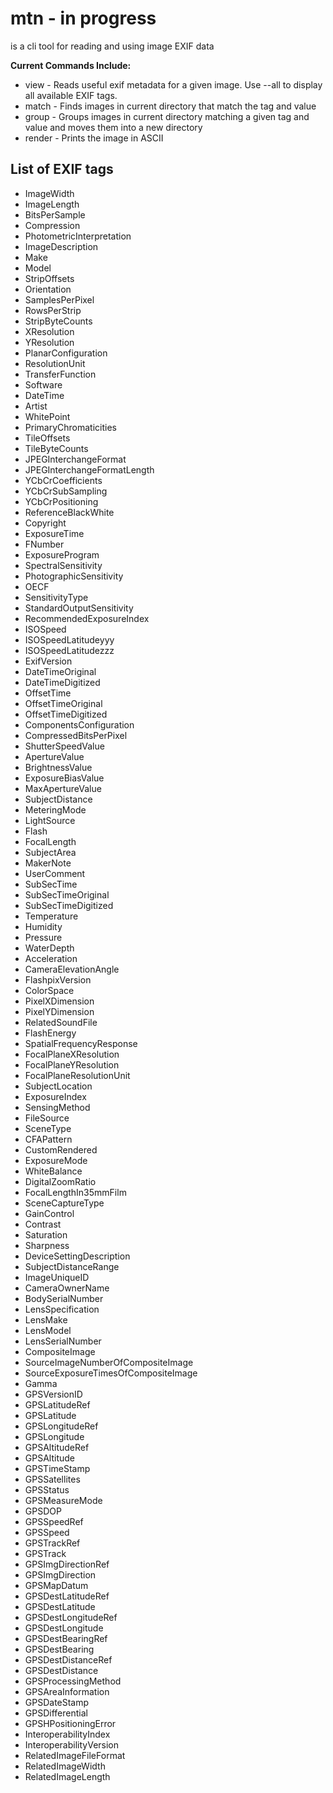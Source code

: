 # mtn - in progress
is a cli tool for reading and using image EXIF data

**Current Commands Include:**
* view - Reads useful exif metadata for a given image. Use --all to display all available EXIF tags.
* match - Finds images in current directory that match the tag and value
* group - Groups images in current directory matching a given tag and value and moves them into a new directory
* render - Prints the image in ASCII

## List of EXIF tags
* ImageWidth
* ImageLength
* BitsPerSample
* Compression
* PhotometricInterpretation
* ImageDescription
* Make
* Model
* StripOffsets
* Orientation
* SamplesPerPixel
* RowsPerStrip
* StripByteCounts
* XResolution
* YResolution
* PlanarConfiguration
* ResolutionUnit
* TransferFunction
* Software
* DateTime
* Artist
* WhitePoint
* PrimaryChromaticities
* TileOffsets
* TileByteCounts
* JPEGInterchangeFormat
* JPEGInterchangeFormatLength
* YCbCrCoefficients
* YCbCrSubSampling
* YCbCrPositioning
* ReferenceBlackWhite
* Copyright
* ExposureTime
* FNumber
* ExposureProgram
* SpectralSensitivity
* PhotographicSensitivity
* OECF
* SensitivityType
* StandardOutputSensitivity
* RecommendedExposureIndex
* ISOSpeed
* ISOSpeedLatitudeyyy
* ISOSpeedLatitudezzz
* ExifVersion
* DateTimeOriginal
* DateTimeDigitized
* OffsetTime
* OffsetTimeOriginal
* OffsetTimeDigitized
* ComponentsConfiguration
* CompressedBitsPerPixel
* ShutterSpeedValue
* ApertureValue
* BrightnessValue
* ExposureBiasValue
* MaxApertureValue
* SubjectDistance
* MeteringMode
* LightSource
* Flash
* FocalLength
* SubjectArea
* MakerNote
* UserComment
* SubSecTime
* SubSecTimeOriginal
* SubSecTimeDigitized
* Temperature
* Humidity
* Pressure
* WaterDepth
* Acceleration
* CameraElevationAngle
* FlashpixVersion
* ColorSpace
* PixelXDimension
* PixelYDimension
* RelatedSoundFile
* FlashEnergy
* SpatialFrequencyResponse
* FocalPlaneXResolution
* FocalPlaneYResolution
* FocalPlaneResolutionUnit
* SubjectLocation
* ExposureIndex
* SensingMethod
* FileSource
* SceneType
* CFAPattern
* CustomRendered
* ExposureMode
* WhiteBalance
* DigitalZoomRatio
* FocalLengthIn35mmFilm
* SceneCaptureType
* GainControl
* Contrast
* Saturation
* Sharpness
* DeviceSettingDescription
* SubjectDistanceRange
* ImageUniqueID
* CameraOwnerName
* BodySerialNumber
* LensSpecification
* LensMake
* LensModel
* LensSerialNumber
* CompositeImage
* SourceImageNumberOfCompositeImage
* SourceExposureTimesOfCompositeImage
* Gamma
* GPSVersionID
* GPSLatitudeRef
* GPSLatitude
* GPSLongitudeRef
* GPSLongitude
* GPSAltitudeRef
* GPSAltitude
* GPSTimeStamp
* GPSSatellites
* GPSStatus
* GPSMeasureMode
* GPSDOP
* GPSSpeedRef
* GPSSpeed
* GPSTrackRef
* GPSTrack
* GPSImgDirectionRef
* GPSImgDirection
* GPSMapDatum
* GPSDestLatitudeRef
* GPSDestLatitude
* GPSDestLongitudeRef
* GPSDestLongitude
* GPSDestBearingRef
* GPSDestBearing
* GPSDestDistanceRef
* GPSDestDistance
* GPSProcessingMethod
* GPSAreaInformation
* GPSDateStamp
* GPSDifferential
* GPSHPositioningError
* InteroperabilityIndex
* InteroperabilityVersion
* RelatedImageFileFormat
* RelatedImageWidth
* RelatedImageLength
